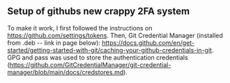 ## Setup of githubs new crappy 2FA system

To make it work, I first followed the instructions on https://github.com/settings/tokens. Then, Git Credential Manager (installed from .deb -- link in page below):
https://docs.github.com/en/get-started/getting-started-with-git/caching-your-github-credentials-in-git. GPG and pass was used to store the authentication credentials (https://github.com/GitCredentialManager/git-credential-manager/blob/main/docs/credstores.md).


